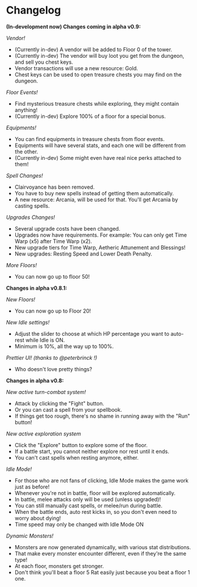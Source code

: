 # Changelog
**(In-development now) Changes coming in alpha v0.9:**

*Vendor!*
- (Currently in-dev) A vendor will be added to Floor 0 of the tower.
- (Currently in-dev) The vendor will buy loot you get from the dungeon, and sell you chest keys.
- Vendor transactions will use a new resource: Gold.
- Chest keys can be used to open treasure chests you may find on the dungeon.

*Floor Events!*
- Find mysterious treasure chests while exploring, they might contain anything!
- (Currently in-dev) Explore 100% of a floor for a special bonus.

*Equipments!*
- You can find equipments in treasure chests from floor events.
- Equipments will have several stats, and each one will be different from the other.
- (Currently in-dev) Some might even have real nice perks attached to them!

*Spell Changes!*
- Clairvoyance has been removed.
- You have to buy new spells instead of getting them automatically.
- A new resource: Arcania, will be used for that. You'll get Arcania by casting spells.

*Upgrades Changes!*
- Several upgrade costs have been changed.
- Upgrades now have requirements. For example: You can only get Time Warp (x5) after Time Warp (x2).
- New upgrade tiers for Time Warp, Aetheric Attunement and Blessings!
- New upgrades: Resting Speed and Lower Death Penalty.

*More Floors!*
- You can now go up to floor 50!

**Changes in alpha v0.8.1:**

*New Floors!*
- You can now go up to Floor 20!

*New Idle settings!*
- Adjust the slider to choose at which HP percentage you want to auto-rest while Idle is ON.
- Minimum is 10%, all the way up to 100%.

*Prettier UI! (thanks to @peterbrinck !)*
- Who doesn't love pretty things?

**Changes in alpha v0.8:**

*New active turn-combat system!*
- Attack by clicking the "Fight" button.
- Or you can cast a spell from your spellbook.
- If things get too rough, there's no shame in running away with the "Run" button!

*New active exploration system*
- Click the "Explore" button to explore some of the floor.
- If a battle start, you cannot neither explore nor rest until it ends.
- You can't cast spells when resting anymore, either.

*Idle Mode!*
- For those who are not fans of clicking, Idle Mode makes the game work just as before!
- Whenever you're not in battle, floor will be explored automatically.
- In battle, melee attacks only will be used (unless upgraded)!
- You can still manually cast spells, or melee/run during battle.
- When the battle ends, auto rest kicks in, so you don't even need to worry about dying!
- Time speed may only be changed with Idle Mode ON

*Dynamic Monsters!*
- Monsters are now generated dynamically, with various stat distributions.
- That make every monster encounter different, even if they're the same type!
- At each floor, monsters get stronger.
- Don't think you'll beat a floor 5 Rat easily just because you beat a floor 1 one.
